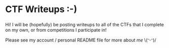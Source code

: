 <h1 align="left">CTF Writeups :-)</h1>

###
<p alight="left">Hi! I will be (hopefully) be posting writeups to all of the CTFs that I complete on my own, or from competitions I participate in!</p>

Please see my account / personal README file for more about *me* \\(ᵔᵕᵔ)/
